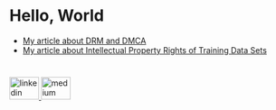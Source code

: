 # Hello, World
- <a href="http://legalbydefault.com/en/drmip.html"> My article about DRM and DMCA </a>
- <a href="http://legalbydefault.com/en/gptip.html"> My article about Intellectual Property Rights of Training Data Sets </a>

#
<div align="left">
  <a href="https://www.linkedin.com/in/berkborazan/" target="_blank">
    <img src="https://raw.githubusercontent.com/maurodesouza/profile-readme-generator/master/src/assets/icons/social/linkedin/default.svg" width="52" height="40" alt="linkedin logo"  />
  </a>
  <a href="https://medium.com/@berkborazan" target="_blank">
    <img src="https://raw.githubusercontent.com/maurodesouza/profile-readme-generator/master/src/assets/icons/social/medium/default.svg" width="52" height="40" alt="medium logo"  />
  </a>
</div>
